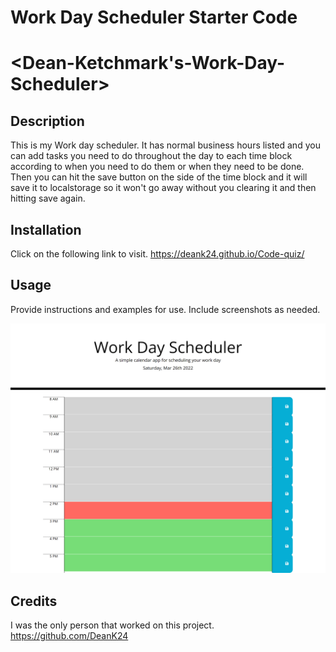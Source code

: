 # Work Day Scheduler Starter Code
# <Dean-Ketchmark's-Work-Day-Scheduler>

## Description
This is my Work day scheduler. It has normal business hours listed and you can add tasks you need to do throughout the day to each time block according to when you need to do them or when they need to be done. Then you can hit the save button on the side of the time block and it will save it to localstorage so it won't go away without you clearing it and then hitting save again.

## Installation

Click on the following link to visit.
https://deank24.github.io/Code-quiz/

## Usage

Provide instructions and examples for use. Include screenshots as needed.
  
![Screenshot](/assets/images/_C__Users_deank_challenges_Work-Day-Scheduler_index.html%20(1).png)


## Credits
I was the only person that worked on this project.
https://github.com/DeanK24